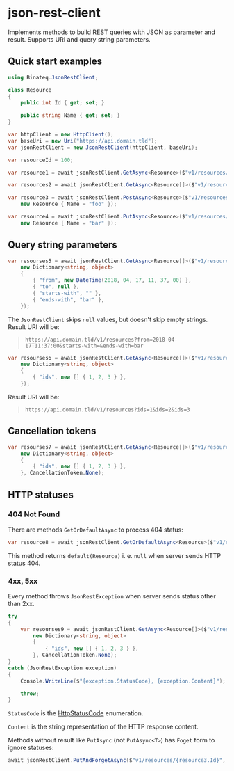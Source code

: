 # json-rest-client

Implements methods to build REST queries with JSON as parameter and result.
Supports URI and query string parameters.

## Quick start examples

```c#
using Binateq.JsonRestClient;

class Resource
{
	public int Id { get; set; }

	public string Name { get; set; }
}

var httpClient = new HttpClient();
var baseUri = new Uri("https://api.domain.tld");
var jsonRestClient = new JsonRestClient(httpClient, baseUri);

var resourceId = 100;

var resource1 = await jsonRestClient.GetAsync<Resource>($"v1/resources/{resourceId}");

var resources2 = await jsonRestClient.GetAsync<Resource[]>($"v1/resources");

var resource3 = await jsonRestClient.PostAsync<Resource>($"v1/resources",
    new Resource { Name = "foo" });

var resource4 = await jsonRestClient.PutAsync<Resource>($"v1/resources/{resource3.Id}",
    new Resource { Name = "bar" });
```

## Query string parameters

```c#
var resourses5 = await jsonRestClient.GetAsync<Resource[]>($"v1/resources",
    new Dictionary<string, object>
    {
        { "from", new DateTime(2018, 04, 17, 11, 37, 00) },
        { "to", null },
        { "starts-with", "" },
        { "ends-with", "bar" },
    });
```

The `JsonRestClient` skips `null` values, but doesn't skip empty strings. Result URI will be:

> `https://api.domain.tld/v1/resources?from=2018-04-17T11:37:00&starts-with=&ends-with=bar`

```c#
var resourses6 = await jsonRestClient.GetAsync<Resource[]>($"v1/resources",
    new Dictionary<string, object>
    {
        { "ids", new [] { 1, 2, 3 } },
    });
```

Result URI will be:

> `https://api.domain.tld/v1/resources?ids=1&ids=2&ids=3`

## Cancellation tokens

```c#
var resourses7 = await jsonRestClient.GetAsync<Resource[]>($"v1/resources",
    new Dictionary<string, object>
    {
        { "ids", new [] { 1, 2, 3 } },
    }, CancellationToken.None);
```

## HTTP statuses

### 404 Not Found

There are methods `GetOrDefaultAsync` to process 404 status:

```c#
var resource8 = await jsonRestClient.GetOrDefaultAsync<Resource>($"v1/resources/{resourceId}");
```

This method returns `default(Resource)` i. e. `null` when server sends HTTP status 404.

### 4xx, 5xx

Every method throws `JsonRestException` when server sends status other than 2xx.

```c#
try
{
    var resourses9 = await jsonRestClient.GetAsync<Resource[]>($"v1/resources",
        new Dictionary<string, object>
        {
            { "ids", new [] { 1, 2, 3 } },
        }, CancellationToken.None);
}
catch (JsonRestException exception)
{
    Console.WriteLine($"{exception.StatusCode}, {exception.Content}");

    throw;
}
```

`StatusCode` is the [HttpStatusCode](https://msdn.microsoft.com/en-us/library/system.net.httpstatuscode(v=vs.110).aspx)
enumeration.

`Content` is the string representation of the HTTP response content.

Methods without result like `PutAsync` (not `PutAsync<T>`) has `Foget` form to ignore statuses:

```c#
await jsonRestClient.PutAndForgetAsync($"v1/resources/{resource3.Id}", new Resource { Name = "bar" });
```